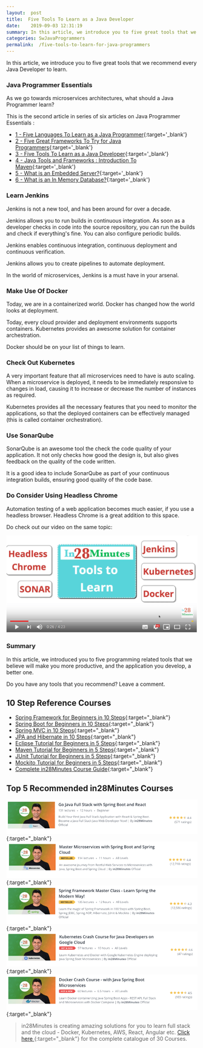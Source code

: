 ```yaml
---
layout:  post
title:  Five Tools To Learn as a Java Developer
date:    2019-09-03 12:31:19
summary: In this article, we introduce you to five great tools that we recommend every Java Developer to learn.
categories: SwJavaProgrammers
permalink:  /five-tools-to-learn-for-java-programmers
---
```


In this article, we introduce you to five great tools that we recommend every Java Developer to learn.


### Java Programmer Essentials

As we go towards microservices architectures, what should a Java Programmer learn? 

This is the second article in series of six articles on Java Programmer Essentials :
- [1 - Five Languages To Learn as a Java Programmer](/five-great-languages-to-learn-as-a-java-programmer){:target='_blank'}
- [2 - Five Great Frameworks To Try for Java Programmers](/five-frameworks-for-java-programmers){:target='_blank'}
- [3 - Five Tools To Learn as a Java Developer](/five-tools-to-learn-for-java-programmers){:target='_blank'}
- [4 - Java Tools and Frameworks : Introduction To Maven](/java-tools-and-frameworks-introduction-to-maven){:target='_blank'}
- [5 - What is an Embedded Server?](/java-programmer-essentials-what-is-an-embedded-server){:target='_blank'}
- [6 - What is an In Memory Database?](/java-programmer-essentials-what-is-an-in-memory-database){:target='_blank'}



### Learn Jenkins

Jenkins is not a new tool, and has been around for over a decade. 

Jenkins allows you to run builds in continuous integration. As soon as a developer checks in code into the source repository, you can run the builds and check if everything's fine. You can also configure periodic builds.

Jenkins enables continuous integration, continuous deployment and continuous verification. 

Jenkins allows you to create pipelines to automate deployment.

In the world of microservices, Jenkins is a must have in your arsenal.

### Make Use Of Docker

Today, we are in a containerized world. Docker has changed how the world looks at deployment. 

Today, every cloud provider and deployment environments supports containers. Kubernetes provides an awesome solution for container archestration.

Docker should be on your list of things to learn.

### Check Out Kubernetes

A very important feature that all microservices need to have is auto scaling. When a microservice is deployed, it needs to be immediately responsive to changes in load, causing it to increase or decrease the number of instances as required. 

Kubernetes provides all the necessary features that you need to monitor the applications, so that the deployed containers can be effectively managed (this is called container orchestration).

### Use SonarQube

SonarQube is an awesome tool the check the code quality of your application. It not only checks how good the design is, but also gives feedback on the quality of the code written.

It is a good idea to include SonarQube as part of your continuous integration builds, ensuring good quality of the code base.

### Do Consider Using Headless Chrome

Automation testing of a web application becomes much easier, if you use a headless browser. Headless Chrome is a great addition to this space. 

Do check out our video on the same topic:

[![image info](images/Capture-100-01.png)](https://www.youtube.com/watch?v=jA-I7JYxly0)

### Summary

In this article, we introduced you to five programming related tools that we believe will make you more productive, and the application you develop, a better one.

Do you have any tools that you recommend? Leave a comment.

## 10 Step Reference Courses

- [Spring Framework for Beginners in 10 Steps](https://courses.in28minutes.com/p/spring-framework-for-beginners){:target="_blank"}
- [Spring Boot for Beginners in 10 Steps](https://courses.in28minutes.com/p/spring-boot-for-beginners-in-10-steps){:target="_blank"}
- [Spring MVC in 10 Steps](https://www.youtube.com/watch?v=BjNhGaZDr0Y){:target="_blank"}
- [JPA and Hibernate in 10 Steps](https://courses.in28minutes.com/p/jpa-and-hibernate-tutorial-for-beginners-with-spring-boot){:target="_blank"}
- [Eclipse Tutorial for Beginners in 5 Steps](https://courses.in28minutes.com/p/eclipse-tutorial-for-beginners){:target="_blank"}
- [Maven Tutorial for Beginners in 5 Steps](https://courses.in28minutes.com/p/maven-tutorial-for-beginners-in-5-steps){:target="_blank"}
- [JUnit Tutorial for Beginners in 5 Steps](https://courses.in28minutes.com/p/junit-tutorial-for-beginners){:target="_blank"}
- [Mockito Tutorial for Beginners in 5 Steps](https://courses.in28minutes.com/p/mockito-for-beginner-in-5-steps){:target="_blank"}
- [Complete in28Minutes Course Guide](https://courses.in28minutes.com/p/in28minutes-course-guide){:target="_blank"}

## Top 5 Recommended in28Minutes Courses
[![Image](/images/Course-Go-Full-Stack-With-Spring-Boot-and-React.png "Go Full Stack with Spring Boot and React")](https://www.udemy.com/course/full-stack-application-with-spring-boot-and-react/?couponCode=OCTOBER-2019){:target="_blank"}
[![Image](/images/Course-Master-Microservices-with-Spring-Boot-and-Spring-Cloud.png "Master Microservices with Spring Boot and Spring Cloud")](https://www.udemy.com/course/microservices-with-spring-boot-and-spring-cloud/?couponCode=OCTOBER-2019){:target="_blank"}
[![Image](/images/Course-Spring-Framework-Master-Class---Beginner-to-Expert.png "Spring Master Class - Beginner to Expert")](https://www.udemy.com/course/spring-tutorial-for-beginners/?couponCode=OCTOBER-2019){:target="_blank"}
[![Image](/images/Course-KubernetesCrashCourse.png "Kubernetes Crash Course for Java Spring Boot Developers")](https://www.udemy.com/course/kubernetes-crash-course-for-java-developers/?couponCode=OCTOBER-2019){:target="_blank"}
[![Image](/images/Course-DockerCrashCourseForJavaSpringBootDevelopers.png "Docker Crash Course for Java Spring Boot Developers")](https://www.udemy.com/course/docker-course-with-java-and-spring-boot-for-beginners/?couponCode=OCTOBER-2019){:target="_blank"}

> in28Minutes is creating amazing solutions for you to learn full stack and the cloud - Docker, Kubernetes, AWS, React, Angular etc. [Click here ](https://github.com/in28minutes/learn#aws-and-cloud-courses){:target="_blank"} for the complete catalogue of 30 Courses.


